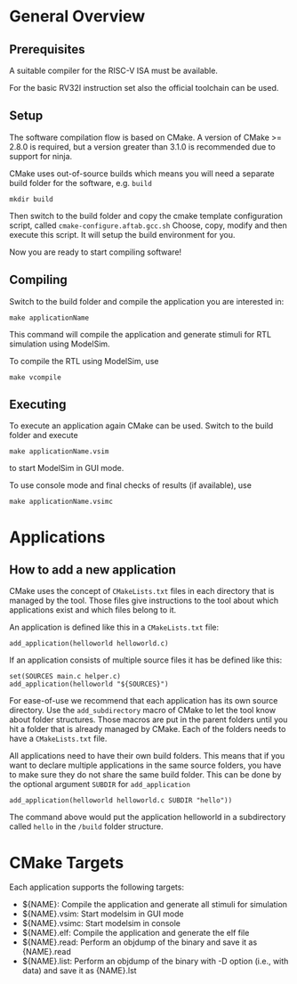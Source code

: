 # General Overview
## Prerequisites

A suitable compiler for the RISC-V ISA must be available.

For the basic RV32I instruction set also the official toolchain can be used.

## Setup

The software compilation flow is based on CMake. A version of CMake >= 2.8.0 is
required, but a version greater than 3.1.0 is recommended due to support for
ninja.

CMake uses out-of-source builds which means you will need a separate build
folder for the software, e.g. `build`

    mkdir build

Then switch to the build folder and copy the cmake template configuration
script, called `cmake-configure.aftab.gcc.sh`
Choose, copy, modify and then execute this script. It will setup the build
environment for you.

Now you are ready to start compiling software!

## Compiling

Switch to the build folder and compile the application you are interested in:

    make applicationName

This command will compile the application and generate stimuli for RTL
simulation using ModelSim.


To compile the RTL using ModelSim, use

    make vcompile

## Executing

To execute an application again CMake can be used. Switch to the build folder
and execute

    make applicationName.vsim

to start ModelSim in GUI mode.

To use console mode and final checks of results (if available), use

    make applicationName.vsimc

# Applications
## How to add a new application

CMake uses the concept of `CMakeLists.txt` files in each directory that is
managed by the tool. Those files give instructions to the tool about which
applications exist and which files belong to it.

An application is defined like this in a `CMakeLists.txt` file:

    add_application(helloworld helloworld.c)


If an application consists of multiple source files it has be defined like
this:

    set(SOURCES main.c helper.c)
    add_application(helloworld "${SOURCES}")


For ease-of-use we recommend that each application has its own source
directory. Use the `add_subdirectory` macro of CMake to let the tool know about
folder structures. Those macros are put in the parent folders until you hit a
folder that is already managed by CMake. Each of the folders needs to have a
`CMakeLists.txt` file.

All applications need to have their own build folders. This means that if you
want to declare multiple applications in the same source folders, you have to
make sure they do not share the same build folder. This can be done by the
optional argument `SUBDIR` for `add_application`

    add_application(helloworld helloworld.c SUBDIR "hello"))

The command above would put the application helloworld in a subdirectory called
`hello` in the `/build` folder structure.


# CMake Targets

Each application supports the following targets:

* ${NAME}: Compile the application and generate all stimuli for simulation
* ${NAME}.vsim: Start modelsim in GUI mode
* ${NAME}.vsimc: Start modelsim in console
* ${NAME}.elf: Compile the application and generate the elf file
* ${NAME}.read: Perform an objdump of the binary and save it as {NAME}.read
* ${NAME}.list: Perform an objdump of the binary with -D option (i.e., with data) and save it as {NAME}.lst
